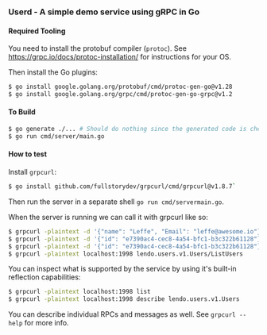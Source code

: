### Userd - A simple demo service using gRPC in Go

#### Required Tooling

You need to install the protobuf compiler (`protoc`).
See https://grpc.io/docs/protoc-installation/ for instructions for your OS.

Then install the Go plugins:

```bash
$ go install google.golang.org/protobuf/cmd/protoc-gen-go@v1.28
$ go install google.golang.org/grpc/cmd/protoc-gen-go-grpc@v1.2
```

#### To Build

```bash
$ go generate ./... # Should do nothing since the generated code is checked in
$ go run cmd/server/main.go
```

#### How to test

Install `grpcurl`:

```bash
$ go install github.com/fullstorydev/grpcurl/cmd/grpcurl@v1.8.7`
```

Then run the server in a separate shell `go run cmd/servermain.go`.

When the server is running we can call it with grpcurl like so:

```bash
$ grpcurl -plaintext -d '{"name": "Leffe", "Email": "leffe@awesome.io"}' localhost:1998 lendo.users.v1.Users/CreateUser
$ grpcurl -plaintext -d '{"id": "e7390ac4-cec8-4a54-bfc1-b3c322b61128"}' localhost:1998 lendo.users.v1.Users/GetUser
$ grpcurl -plaintext -d '{"id": "e7390ac4-cec8-4a54-bfc1-b3c322b61128"}' localhost:1998 lendo.users.v1.Users/DeleteUser
$ grpcurl -plaintext localhost:1998 lendo.users.v1.Users/ListUsers
```

You can inspect what is supported by the service by using it's built-in reflection
capabilities:

```bash
$ grpcurl -plaintext localhost:1998 list
$ grpcurl -plaintext localhost:1998 describe lendo.users.v1.Users
```

You can describe individual RPCs and messages as well. See `grpcurl --help` for more info.

